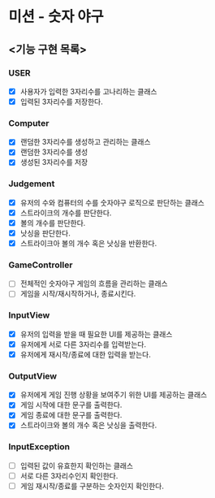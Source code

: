 # 미션 - 숫자 야구

## <기능 구현 목록>

### USER
- [x] 사용자가 입력한 3자리수를 고나리하는 클래스
- [x] 입력된 3자리수를 저장한다.

### Computer

- [x] 랜덤한 3자리수를 생성하고 관리하는 클래스
- [x] 랜덤한 3자리수를 생성
- [x] 생성된 3자리수를 저장

### Judgement
- [x] 유저의 수와 컴퓨터의 수를 숫자야구 로직으로 판단하는 클래스
- [x] 스트라이크의 개수를 판단한다.
- [x] 볼의 개수를 판단한다.
- [x] 낫싱을 판단한다.
- [x] 스트라이크아 볼의 개수 혹은 낫싱을 반환한다.

### GameController
- [ ] 전체적인 숫자야구 게임의 흐름을 관리하는 클래스
- [ ] 게임을 시작/재시작하거나, 종료시킨다.

### InputView
- [x] 유저의 입력을 받을 때 필요한 UI를 제공하는 클래스
- [x] 유저에게 서로 다른 3자리수를 입력받는다.
- [x] 유저에게 재시작/종료에 대한 입력을 받는다.

### OutputView
- [x] 유저에게 게임 진행 상황을 보여주기 위한 UI를 제공하는 클래스
- [x] 게임 시작에 대한 문구를 출력한다.
- [x] 게임 종료에 대한 문구를 출력한다.
- [x] 스트라이크와 볼의 개수 혹은 낫싱을 출력한다.

### InputException
- [ ] 입력된 값이 유효한지 확인하는 클래스
- [ ] 서로 다른 3자리수인지 확인한다.
- [ ] 게임 재시작/종료를 구분하는 숫자인지 확인한다.